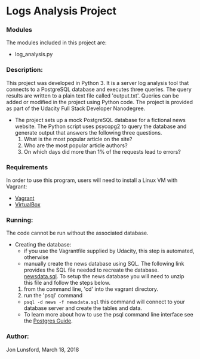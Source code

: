 # Logs Analysis Project

### Modules
The modules included in this project are:
* log_analysis.py

### Description:
This project was developed in Python 3.  It is a server log analysis tool that connects to
a PostgreSQL database and executes three queries. The query results are written to a plain text file called 'output.txt'.  Queries can be added or modified in the project using Python code.  The project
is provided as part of the Udacity Full Stack Developer Nanodegree.

* The project sets up a mock PostgreSQL database for a fictional news website.  The Python script uses
psycopg2 to query the database and generate output that answers the following three questions.
  1.  What is the most popular article on the site?
  2.  Who are the most popular article authors?
  3.  On which days did more than 1% of the requests lead to errors?

### Requirements
In order to use this program, users will need to install a Linux VM with Vagrant:
* [Vagrant](https://www.vagrantup.com/downloads.html)
* [VirtualBox](https://www.virtualbox.org/wiki/Downloads)

### Running:
The code cannot be run without the associated database.
* Creating the database:
  * if you use the Vagrantfile supplied by Udacity, this step is automated, otherwise
  * manually create the news database using SQL.  The following link provides the SQL file needed to recreate the database.  [newsdata.sql](https://d17h27t6h515a5.cloudfront.net/topher/2016/August/57b5f748_newsdata/newsdata.zip).  To setup the news database you will need to unzip this file and follow the steps below.
  1.  from the command line, 'cd' into the vagrant directory.
  2.  run the 'psql' command
  *  `psql -d news -f newsdata.sql`
  this command will connect to your database server and create the tables and data.
  * To learn more about how to use the psql command line interface see the [Postgres Guide](http://postgresguide.com/utilities/psql.html).


### Author:
Jon Lunsford, March 18, 2018